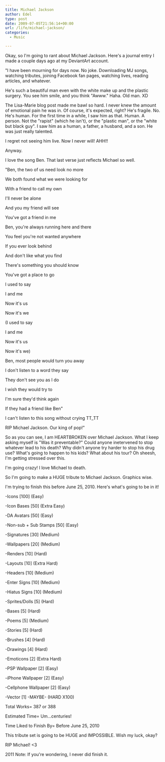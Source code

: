 ```yaml
---
title: Michael Jackson
author: Edel
type: post
date: 2009-07-05T21:56:14+00:00
url: /life/michael-jackson/
categories:
  - Music

---
```

Okay, so I'm going to rant about Michael Jackson. Here's a journal entry I made a couple days ago at my DeviantArt account.

"I have been mourning for days now. No joke. Downloading MJ songs, watching tributes, joining Facebook fan pages, watching lives, reading articles, and whatever.

He's such a beautiful man even with the white make up and the plastic surgery. You see him smile, and you think "Awww." Haha. Old man. XD

The Lisa-Marie blog post made me bawl so hard. I never knew the amount of emotional pain he was in. Of course, it's expected, right? He's fragile. No. He's human. For the first time in a while, I saw him as that. Human. A person. Not the "rapist" (which he isn't), or the "plastic man", or the "white but black guy". I saw him as a human, a father, a husband, and a son. He was just really talented.

I regret not seeing him live. Now I never will! AHH!!

Anyway.

I love the song Ben. That last verse just reflects Michael so well.

"Ben, the two of us need look no more
  
We both found what we were looking for
  
With a friend to call my own
  
I'll never be alone
  
And you my friend will see
  
You've got a friend in me

Ben, you're always running here and there
  
You feel you're not wanted anywhere
  
If you ever look behind
  
And don't like what you find
  
There's something you should know
  
You've got a place to go

I used to say
  
I and me
  
Now it's us
  
Now it's we

(I used to say
  
I and me
  
Now it's us
  
Now it's we)

Ben, most people would turn you away
  
I don't listen to a word they say
  
They don't see you as I do
  
I wish they would try to
  
I'm sure they'd think again
  
If they had a friend like Ben"

I can't listen to this song without crying TT_TT

RIP Michael Jackson. Our king of pop!"

So as you can see, I am HEARTBROKEN over Michael Jackson. What I keep asking myself is "Was it preventable?" Could anyone inetervened to stop whatever lead to his death? Why didn't anyone try harder to stop his drug use? What's going to happen to his kids? What about his tour? Oh sheesh, I'm getting stressed over this.

I'm going crazy! I love Michael to death.

So I'm going to make a HUGE tribute to Michael Jackson. Graphics wise.
  
I'm trying to finish this before June 25, 2010. Here's what's going to be in it!

-Icons \[100\] (Easy)
  
-Icon Bases \[50\] (Extra Easy)
  
-DA Avatars \[50\] (Easy)
  
-Non-sub + Sub Stamps \[50\] (Easy)
  
-Signatures \[30\] (Medium)
  
-Wallpapers \[20\] (Medium)
  
-Renders \[10\] (Hard)
  
-Layouts \[10\] (Extra Hard)
  
-Headers \[10\] (Medium)
  
-Enter Signs \[10\] (Medium)
  
-Hiatus Signs \[10\] (Medium)
  
-Sprites/Dolls \[5\] (Hard)
  
-Bases \[5\] (Hard)
  
-Poems \[5\] (Medium)
  
-Stories \[5\] (Hard)
  
-Brushes \[4\] (Hard)
  
-Drawings \[4\] (Hard)
  
-Emoticons \[2\] (Extra Hard)
  
-PSP Wallpaper \[2\] (Easy)
  
-iPhone Wallpaper \[2\] (Easy)
  
-Cellphone Wallpaper \[2\] (Easy)
  
-Vector [1] -MAYBE- (HARD X100)

Total Works= 387 or 388
  
Estimated Time= Um&#8230;centuries!
  
Time Liked to Finish By= Before June 25, 2010

This tribute set is going to be HUGE and IMPOSSIBLE. Wish my luck, okay?

RIP Michael! <3

2011 Note: If you're wondering, I never did finish it.


